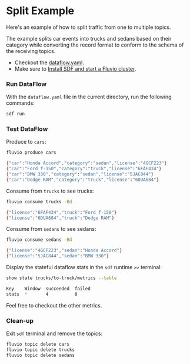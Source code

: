# Split Example

Here's an example of how to split traffic from one to multiple topics.

The example splits car events into trucks and sedans based on their category while converting the record format to conform to the schema of the receiving topics.

* Checkout the [dataflow.yaml](./dataflow.yaml).
* Make sure to [Install SDF and start a Fluvio cluster].

### Run DataFlow

With the `dataflow.yaml` file in the current directory, run the following commands:

```bash
sdf run
```

### Test DataFlow

Produce to `cars`:

```bash
fluvio produce cars
```

```bash
{"car":"Honda Accord","category":"sedan","license":"4GCF223"}
{"car":"Ford f-150","category":"truck","license":"6FAF434"}
{"car":"BMW 330","category":"sedan","license":"5JAC844"}
{"car":"Dodge RAM","category":"truck","license":"6DUA684"}
```

Consume from `trucks` to see trucks:

```bash
fluvio consume trucks -Bd
```

```bash
{"license":"6FAF434","truck":"Ford f-150"}
{"license":"6DUA684","truck":"Dodge RAM"}
```

Consume from `sedans` to see sedans:

```bash
fluvio consume sedans -Bd
```

```bash
{"license":"4GCF223","sedan":"Honda Accord"}
{"license":"5JAC844","sedan":"BMW 330"}
```

Display the stateful dataflow stats in the `sdf` runtime `>>` terminal:

```bash
show state trucks/to-truck/metrics --table
```

```bash
Key    Window  succeeded  failed
stats  *       4          0
```

Feel free to checkout the other metrics.

### Clean-up

Exit `sdf` terminal and remove the topics:

```bash
fluvio topic delete cars
fluvio topic delete trucks
fluvio topic delete sedans
```

[Install SDF and start a Fluvio cluster]: /README.MD#prerequisites
